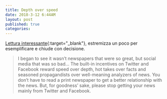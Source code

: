 ```yaml
---
title: Depth over speed
date: 2018-3-12 6:44AM
layout: post
published: true
categories:
---
```


[Lettura interessante](https://www.nytimes.com/2018/03/07/technology/two-months-news-newspapers.html){:target="_blank"}, estremizza un poco per esemplificare e chiude con decisione.

> I began to see it wasn’t newspapers that were so great, but social media that was so bad... The built-in incentives on Twitter and Facebook reward speed over depth, hot takes over facts and seasoned propagandists over well-meaning analyzers of news.
You don’t have to read a print newspaper to get a better relationship with the news. But, for goodness’ sake, please stop getting your news mainly from Twitter and Facebook.
